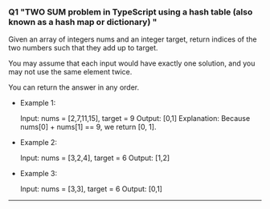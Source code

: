 ### Q1  "TWO SUM problem in TypeScript using a hash table (also known as a hash map or dictionary) "
Given an array of integers nums and an integer target, return indices of the two numbers such that they add up to target.

You may assume that each input would have exactly one solution, and you may not use the same element twice.

You can return the answer in any order.


* Example 1:

    Input: nums = [2,7,11,15], target = 9
    Output: [0,1]
    Explanation: Because nums[0] + nums[1] == 9, we return [0, 1].

* Example 2:

    Input: nums = [3,2,4], target = 6
    Output: [1,2]

* Example 3:

    Input: nums = [3,3], target = 6
    Output: [0,1]

***